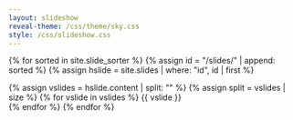```yaml
---
layout: slideshow
reveal-theme: /css/theme/sky.css
style: /css/slideshow.css
---
```


{% for sorted in site.slide_sorter %}
{% assign id = "/slides/" | append: sorted %}
{% assign hslide = site.slides | where: "id", id | first %}
<section>
{% assign vslides = hslide.content | split: "<!--split-->" %}
{% assign split =  vslides | size %}
{% for vslide in vslides %}
<section{% if hslide.background %} data-background="{{ site.baseurl }}{{ hslide.background }}"{% endif %}{% if hslide.class %} class="{{ hslide.class }}"{% endif %}>
{{ vslide }}
</section>
{% endfor %}
</section>
{% endfor %}
